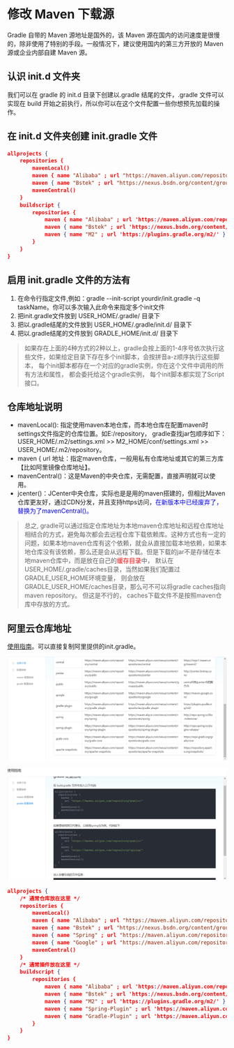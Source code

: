 # 修改 Maven 下载源

Gradle 自带的 Maven 源地址是国外的，该 Maven 源在国内的访问速度是很慢的，除非使用了特别的手段。一般情况下，建议使用国内的第三方开放的 Maven 源或企业内部自建 Maven 源。

## 认识 init.d 文件夹

我们可以在 gradle 的 init.d 目录下创建以.gradle 结尾的文件，.gradle 文件可以实现在 build 开始之前执行，所以你可以在这个文件配置一些你想预先加载的操作。

## 在 init.d 文件夹创建 init.gradle 文件

~~~json
allprojects {
    repositories { 
        mavenLocal()
        maven { name "Alibaba" ; url "https://maven.aliyun.com/repository/public" } 
        maven { name "Bstek" ; url "https://nexus.bsdn.org/content/groups/public/" } 
        mavenCentral()
    }
    buildscript {
        repositories { 
            maven { name "Alibaba" ; url 'https://maven.aliyun.com/repository/public' } 
            maven { name "Bstek" ; url 'https://nexus.bsdn.org/content/groups/public/' } 
            maven { name "M2" ; url 'https://plugins.gradle.org/m2/' }
        }
    }
}
~~~

## 启用 init.gradle 文件的方法有

1. 在命令行指定文件,例如：gradle --init-script yourdir/init.gradle -q taskName。你可以多次输入此命令来指定多个init文件
2. 把init.gradle文件放到 USER_HOME/.gradle/ 目录下
3. 把以.gradle结尾的文件放到 USER_HOME/.gradle/init.d/ 目录下
4. 把以.gradle结尾的文件放到 GRADLE_HOME/init.d/ 目录下  

> 如果存在上面的4种方式的2种以上，gradle会按上面的1-4序号依次执行这些文件，如果给定目录下存在多个init脚本，会按拼音a-z顺序执行这些脚本， 每个init脚本都存在一个对应的gradle实例，你在这个文件中调用的所有方法和属性， 都会委托给这个gradle实例， 每个init脚本都实现了Script接口。  

## 仓库地址说明

* mavenLocal(): 指定使用maven本地仓库，而本地仓库在配置maven时settings文件指定的仓库位置。如E:/repository， gradle查找jar包顺序如下：USER_HOME/.m2/settings.xml >> M2_HOME/conf/settings.xml >> USER_HOME/.m2/repository。
* maven { url 地址：指定maven仓库，一般用私有仓库地址或其它的第三方库【比如阿里镜像仓库地址】。
* mavenCentral()：这是Maven的中央仓库，无需配置，直接声明就可以使用。
* jcenter()：JCenter中央仓库，实际也是是用的maven搭建的，但相比Maven仓库更友好，通过CDN分发，并且支持https访问，<font color="blue">在新版本中已经废弃了，替换为了mavenCentral()。</font>

> 总之, gradle可以通过指定仓库地址为本地maven仓库地址和远程仓库地址相结合的方式，避免每次都会去远程仓库下载依赖库。这种方式也有一定的问题，如果本地maven仓库有这个依赖，就会从直接加载本地依赖，如果本地仓库没有该依赖，那么还是会从远程下载。但是下载的jar不是存储在本地maven仓库中，而是放在自己的<font color="red">缓存目录</font>中， 默认在USER_HOME/.gradle/caches目录，当然如果我们配置过GRADLE_USER_HOME环境变量， 则会放在GRADLE_USER_HOME/caches目录，那么可不可以将gradle caches指向maven repository。 但这是不行的， caches下载文件不是按照maven仓库中存放的方式。  

## 阿里云仓库地址

[使用指南](https://developer.aliyun.com/mvn/guide)。可以直接复制阿里提供的init.gradle。

![](./assets/Snipaste_2022-08-29_10-02-12.png)

![](./assets/Snipaste_2022-08-29_10-04-18.png)



~~~json
allprojects {
    /* 通常仓库放在这里 */
    repositories { 
        mavenLocal()
        maven { name "Alibaba" ; url "https://maven.aliyun.com/repository/public" }
        maven { name "Bstek" ; url "https://nexus.bsdn.org/content/groups/public/" }
        maven { name "Spring" ; url "https://maven.aliyun.com/repository/spring" }
        maven { name "Google" ; url "https://maven.aliyun.com/repository/google" }
        mavenCentral()
    }
    /* 通常插件放在这里 */
    buildscript {
        repositories {
            maven { name "Alibaba" ; url 'https://maven.aliyun.com/repository/public' } 
            maven { name "Bstek" ; url 'https://nexus.bsdn.org/content/groups/public/' } 
            maven { name "M2" ; url 'https://plugins.gradle.org/m2/' }
            maven { name "Spring-Plugin" ; url 'https://maven.aliyun.com/repository/spring-plugin' }
            maven { name "Gradle-Plugin" ; url 'https://maven.aliyun.com/repository/gradle-plugin' }
        }
    }
}
~~~
